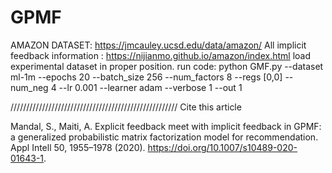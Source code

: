 # GPMF
AMAZON DATASET: https://jmcauley.ucsd.edu/data/amazon/
All implicit feedback information : https://nijianmo.github.io/amazon/index.html
load experimental dataset in proper position. 
run code: python GMF.py --dataset ml-1m --epochs 20 --batch_size 256 --num_factors 8 --regs [0,0] --num_neg 4 --lr 0.001 --learner adam --verbose 1 --out 1

















/////////////////////////////////////////////////////
Cite this article

Mandal, S., Maiti, A. Explicit feedback meet with implicit feedback in GPMF: a generalized probabilistic matrix factorization model for recommendation. Appl Intell 50, 1955–1978 (2020). https://doi.org/10.1007/s10489-020-01643-1.
